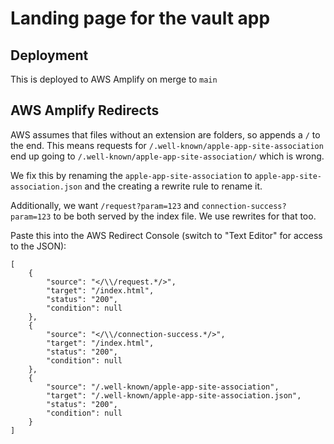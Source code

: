 # Landing page for the vault app

## Deployment

This is deployed to AWS Amplify on merge to `main`

## AWS Amplify Redirects

AWS assumes that files without an extension are folders, so appends a `/` to the end. This means requests for `/.well-known/apple-app-site-association` end up going to `/.well-known/apple-app-site-association/` which is wrong. 

We fix this by renaming the `apple-app-site-association` to `apple-app-site-association.json` and the creating a rewrite rule to rename it. 

Additionally, we want `/request?param=123` and `connection-success?param=123` to be both served by the index file. We use rewrites for that too. 


Paste this into the AWS Redirect Console (switch to "Text Editor" for access to the JSON):

```
[
    {
        "source": "</\\/request.*/>",
        "target": "/index.html",
        "status": "200",
        "condition": null
    },
    {
        "source": "</\\/connection-success.*/>",
        "target": "/index.html",
        "status": "200",
        "condition": null
    },
    {
        "source": "/.well-known/apple-app-site-association",
        "target": "/.well-known/apple-app-site-association.json",
        "status": "200",
        "condition": null
    }    
]
```


